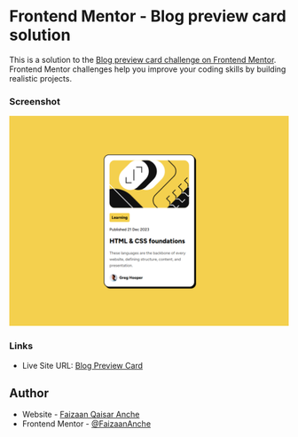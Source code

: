 # Frontend Mentor - Blog preview card solution

This is a solution to the [Blog preview card challenge on Frontend Mentor](https://www.frontendmentor.io/challenges/blog-preview-card-ckPaj01IcS). Frontend Mentor challenges help you improve your coding skills by building realistic projects.

### Screenshot

![](./Screenshot.png)

### Links

- Live Site URL: [Blog Preview Card](https://faizaananche.github.io/Blog_Preview_Card/)

## Author

- Website - [Faizaan Qaisar Anche](https://faizaananche.github.io/Project_Portfolio/)
- Frontend Mentor - [@FaizaanAnche](https://www.frontendmentor.io/profile/FaizaanAnche)
